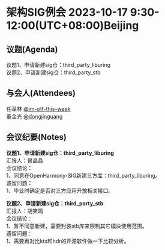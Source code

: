 # 架构SIG例会 2023-10-17 9:30-12:00(UTC+08:00)Beijing

## 议题(Agenda)

议题1、申请新建sig仓：third_party_liburing  
议题2、申请新建sig仓：third_party_stb  

## 与会人(Attendees)

任革林 [@im-off-this-week](https://gitee.com/im-off-this-week)  
董金光 [@dongjinguang](https://gitee.com/dongjinguang)  

## 会议纪要(Notes)

**议题1、申请新建sig仓：third_party_liburing**  
汇报人：冒晶晶  
会议结论：  
1、同意在OpenHarmony-SIG新建三方库：third_party_liburing。  
遗留问题：  
1、毕业时确定是否对三方应用开放相关接口。  

**议题2、申请新建sig仓：third_party_stb**  
汇报人：胡笑鸣  
会议结论：  
1、暂不同意新建，需要封装stb库来限制其它模块使用范围。  
遗留问题：  
1、需要再对比ktx和hdr的开源软件做一下比较分析。  
